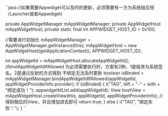 ``java
//如果需要Appwdiget可以及时的更新，必须需要有一方为系统级应用（Launcher或者Appwdiget)

private AppWidgetManager mAppWidgetManager;
private AppWidgetHost mAppWidgetHost;
private static final int APPWIDGET_HOST_ID = 0x100;

//需要进行初始化
mAppWidgetManager = AppWidgetManager.getInstance(this);
mAppWidgetHost = new AppWidgetHost(getApplicationContext(), APPWIDGET_HOST_ID);

int appWidgetId = mAppWidgetHost.allocateAppWidgetId();
//bindAppWidgetIdIfAllowed 为必须需要执行的，方案有2种，1是程序为系统签名。2是通过反射的方式得到 不绑定无法及时更新
boolean isBinded = mAppWidgetManager.bindAppWidgetIdIfAllowed(appWidgetId, appWidgetProviderInfo.provider);
if (isBinded) {
    i("TAG", left + "-" + with + "绑定成功！");
    appwidgetIdList.add(appWidgetId);
    View hostView = mAppWidgetHost.createView(this, appWidgetId, appWidgetProviderInfo);
    //得到相应的View，并且增加进去即可
    return true;
} else {
    i("TAG", "绑定失败！");
}
``